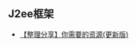 ## J2ee框架







- [【整理分享】你需要的资源(更新版)](https://mp.weixin.qq.com/s?__biz=MzU4NzYwNDAwMg==&mid=2247484178&idx=2&sn=e9186c927f189c92b67138671204b807&chksm=fde8ca5fca9f4349002bdef4445c50baedb631a02d63720bc9065139899152dee9804493b99a&scene=0#rd)
